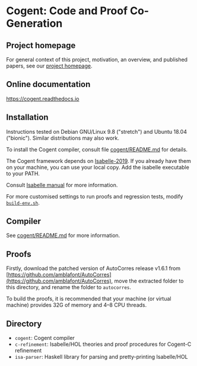 # Cogent: Code and Proof Co-Generation

## Project homepage

For general context of this project, motivation, an overview, and published papers, see
our [project homepage](https://trustworthy.systems/projects/TS/cogent.pml).

## Online documentation

https://cogent.readthedocs.io

## Installation

Instructions tested on Debian GNU/Linux 9.8 ("stretch") and Ubuntu 18.04 ("bionic"). Similar distributions may also work.

To install the Cogent compiler, consult file [cogent/README.md](./cogent/README.md) for details. 

The Cogent framework depends on [Isabelle-2019](https://isabelle.in.tum.de/).
If you already have them on your machine, you can use your local copy.
Add the isabelle executable to your PATH.

Consult [Isabelle manual](https://isabelle.in.tum.de/documentation.html) for more information.

For more customised settings to run proofs and regression tests, modify [`build-env.sh`](build-env.sh).


## Compiler

See [cogent/README.md](./cogent/README.md) for more information.


## Proofs

Firstly, download the patched version of AutoCorres release v1.6.1 from [https://github.com/amblafont/AutoCorres](https://github.com/amblafont/AutoCorres),
move the extracted folder to this directory, and rename the folder to `autocorres`.

To build the proofs, it is recommended that your machine (or virtual machine)
provides 32G of memory and 4–8 CPU threads.


## Directory

* `cogent`: Cogent compiler
* `c-refinement`: Isabelle/HOL theories and proof procedures for Cogent-C refinement
* `isa-parser`: Haskell library for parsing and pretty-printing Isabelle/HOL

